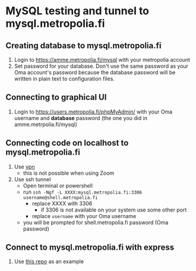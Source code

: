 # MySQL testing and tunnel to mysql.metropolia.fi

## Creating database to mysql.metropolia.fi
1. Login to https://amme.metropolia.fi/mysql with your metropolia account
1. Set password for your database. Don't use the same password as your Oma account's password because the database password will be written in plain text to configuration files.

## Connecting to graphical UI
1. Login to https://users.metropolia.fi/phpMyAdmin/ with your Oma username and **database** password (the one you did in amme.metrpolia.fi/mysql)

## Connecting code on localhost to mysql.metropolia.fi
1. Use [vpn](https://wiki.metropolia.fi/pages/viewpage.action?pageId=149652071#VPN-et%C3%A4yhteydet-VPN-apuohjelmanasennusjak%C3%A4ytt%C3%B6omissatietokoneissa)
    * this is not possible when using Zoom
1. Use ssh tunnel
    * Open terminal or powershell
    * run `ssh -Ngf -L XXXX:mysql.metropolia.fi:3306 username@shell.metropolia.fi`
        * replace XXXX with 3306
            * if 3306 is not available on your system use some other port
        * replace `username` with your Oma username
    * you will be prompted for shell.metropolia.fi password (Oma password)

## Connect to mysql.metropolia.fi with express
1. Use [this repo](https://github.com/ilkkamtk/mysql-example) as an example
